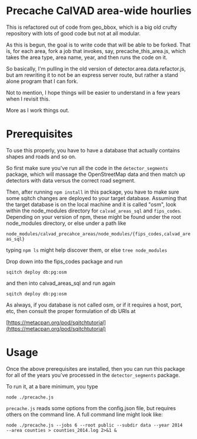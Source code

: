 # Precache CalVAD area-wide hourlies

This is refactored out of code from geo_bbox, which is a big old
crufty repository with lots of good code but not at all modular.

As this is begun, the goal is to write code that will be able to be
forked.  That is, for each area, fork a job that invokes, say,
precache_this_area.js, which takes the area type, area name, year, and
then runs the code on it.

So basically, I'm pulling in the old version of
detector.area.data.refactor.js, but am rewriting it to not be an
express server route, but rather a stand alone program that I can
fork.

Not to mention, I hope things will be easier to understand in a few
years when I revisit this.

More as I work things out.

# Prerequisites

To use this properly, you have to have a database that actually
contains shapes and roads and so on.

So first make sure you've run all the code in the `detector_segments`
package, which will massage the OpenStreetMap data and then match up
detectors with data versus the correct road segment.

Then, after running `npm install` in this package, you have to make
sure some sqitch changes are deployed to your target database.
Assuming that the target database is on the local machine and it is
called "osm", look within the node_modules directory for
`calvad_areas_sql` and `fips_codes`.  Depending on your version of
npm, these might be found under the root node_modules directory, or
else under a path like

`node_modules/calvad_precahce_areas/node_modules/{fips_codes,calvad_areas_sql}`

typing `npm ls` might help discover them, or else `tree node_modules`

Drop down into the fips_codes package and run

```
sqitch deploy db:pg:osm
```

and then into calvad_areas_sql and run again

```
sqitch deploy db:pg:osm
```

As always, if you database is not called osm, or if it requires a
host, port, etc, then consult the proper formulation of db URIs at

[https://metacpan.org/pod/sqitchtutorial](https://metacpan.org/pod/sqitchtutorial)




# Usage


Once the above prerequisites are installed, then you can run this
package for all of the years you've processed in the
`detector_segments` package.

To run it, at a bare minimum, you type

```
node ./precache.js
```


`precache.js` reads some options from the config.json file, but
requires others on the command line.  A full command line might look
like:

```
node ./precache.js --jobs 6 --root public --subdir data --year 2014
--area counties > counties_2014.log 2>&1 &
```
